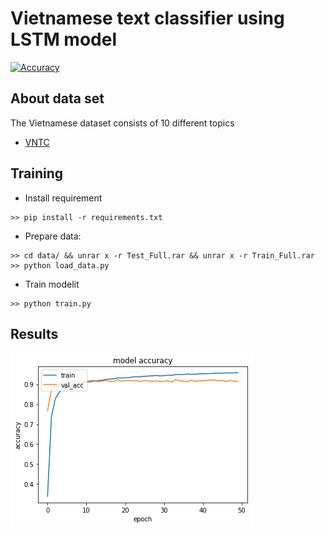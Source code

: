 # Vietnamese text classifier using LSTM model
[![Accuracy](https://img.shields.io/badge/accuracy-89%2E19%25-green.svg)](https://github.com/DucLeTrong/vienamese-text-classify)
## About data set
The Vietnamese dataset consists of 10 different topics
- [VNTC](https://github.com/duyvuleo/VNTC)

## Training
- Install requirement
```
>> pip install -r requirements.txt
```
- Prepare data:
```
>> cd data/ && unrar x -r Test_Full.rar && unrar x -r Train_Full.rar
>> python load_data.py
```
- Train modelit 
```
>> python train.py
```
## Results
![png](images/accuracy.png)


